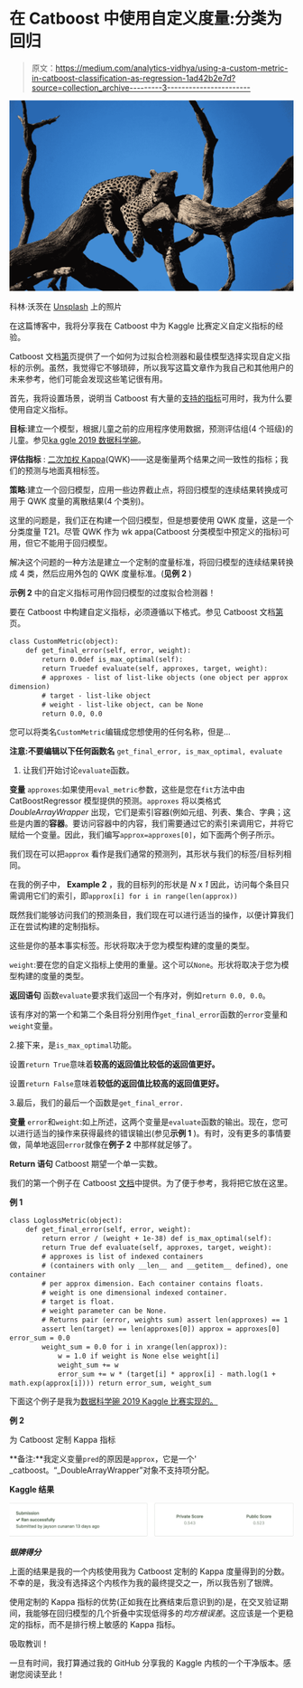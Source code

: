 # 在 Catboost 中使用自定义度量:分类为回归

> 原文：<https://medium.com/analytics-vidhya/using-a-custom-metric-in-catboost-classification-as-regression-1ad42b2e7d?source=collection_archive---------3----------------------->

![](img/5915318e73ad53fe89d1ab5a5d62268b.png)

科林·沃茨在 [Unsplash](https://unsplash.com/s/photos/cat-and-trees?utm_source=unsplash&utm_medium=referral&utm_content=creditCopyText) 上的照片

在这篇博客中，我将分享我在 Catboost 中为 Kaggle 比赛定义自定义指标的经验。

Catboost 文档[第](https://catboost.ai/docs/concepts/python-usages-examples.html#custom-loss-function-eval-metric)页提供了一个如何为过拟合检测器和最佳模型选择实现自定义指标的示例。虽然，我觉得它不够琐碎，所以我写这篇文章作为我自己和其他用户的未来参考，他们可能会发现这些笔记很有用。

首先，我将设置场景，说明当 Catboost 有大量的[支持的指标](https://catboost.ai/docs/references/custom-metric__supported-metrics.html)可用时，我为什么要使用自定义指标。

**目标**:建立一个模型，根据儿童之前的应用程序使用数据，预测评估组(4 个班级)的儿童。参见[ka ggle 2019 数据科学碗](https://www.kaggle.com/c/data-science-bowl-2019)。

**评估指标** : [二次加权 Kappa](https://en.wikipedia.org/wiki/Cohen%27s_kappa)(QWK)——这是衡量两个结果之间一致性的指标；我们的预测与地面真相标签。

**策略**:建立一个回归模型，应用一些边界截止点，将回归模型的连续结果转换成可用于 QWK 度量的离散结果(4 个类别)。

这里的问题是，我们正在构建一个回归模型，但是想要使用 QWK 度量，这是一个分类度量 T21。尽管 QWK 作为 wk appa(Catboost 分类模型中预定义的指标)可用，但它不能用于回归模型。

解决这个问题的一种方法是建立一个定制的度量标准，将回归模型的连续结果转换成 4 类，然后应用外包的 QWK 度量标准。(**见例 2** )

**示例 2** 中的自定义指标可用作回归模型的过度拟合检测器！

要在 Catboost 中构建自定义指标，必须遵循以下格式。参见 Catboost 文档[第](https://catboost.ai/docs/concepts/python-usages-examples.html#custom-loss-function-eval-metric)页。

```
class CustomMetric(object):
    def get_final_error(self, error, weight):
        return 0.0def is_max_optimal(self):
        return Truedef evaluate(self, approxes, target, weight):
        # approxes - list of list-like objects (one object per approx dimension)
        # target - list-like object
        # weight - list-like object, can be None
        return 0.0, 0.0
```

您可以将类名`CustomMetric`编辑成您想使用的任何名称，但是…

**注意:不要编辑以下任何函数名** `get_final_error, is_max_optimal, evaluate`

1.  让我们开始讨论`evaluate`函数。

**变量**
`approxes`:如果使用`eval_metric`参数，这些是您在`fit`方法中由 CatBoostRegressor 模型提供的预测。`approxes` 将以类格式 *DoubleArrayWrapper* 出现，它们是索引容器(例如元组、列表、集合、字典；这些是内置的**容器**。要访问容器中的内容，我们需要通过它的索引来调用它，并将它赋给一个变量。因此，我们编写`approx=approxes[0]`，如下面两个例子所示。

我们现在可以把`approx` 看作是我们通常的预测列，其形状与我们的标签/目标列相同。

在我的例子中， **Example 2** ，我的目标列的形状是 *N* x *1* 因此，访问每个条目只需调用它们的索引，即`approx[i] for i in range(len(approx))`

既然我们能够访问我们的预测条目，我们现在可以进行适当的操作，以便计算我们正在尝试构建的定制指标。

这些是你的基本事实标签。形状将取决于您为模型构建的度量的类型。

`weight`:要在您的自定义指标上使用的重量。这个可以`None`。形状将取决于您为模型构建的度量的类型。

**返回语句** 函数`evaluate`要求我们返回一个有序对，例如`return 0.0, 0.0`。

该有序对的第一个和第二个条目将分别用作`get_final_error`函数的`error`变量和`weight`变量。

2.接下来，是`is_max_optimal`功能。

设置`return True`意味着**较高的返回值比较低的返回值更好。**

设置`return False`意味着**较低的返回值比较高的返回值更好。**

3.最后，我们的最后一个函数是`get_final_error.`

**变量**
`error`和`weight`:如上所述，这两个变量是`evaluate`函数的输出。现在，您可以进行适当的操作来获得最终的错误输出(参见**示例 1** )。有时，没有更多的事情要做，简单地返回`error`就像在**例子 2** 中那样就足够了。

**Return 语句** Catboost 期望一个单一实数。

我们的第一个例子在 Catboost [文档](https://catboost.ai/docs/concepts/python-usages-examples.html#custom-loss-function-eval-metric)中提供。为了便于参考，我将把它放在这里。

**例 1**

```
class LoglossMetric(object):
    def get_final_error(self, error, weight):
        return error / (weight + 1e-38) def is_max_optimal(self):
        return True def evaluate(self, approxes, target, weight):
        # approxes is list of indexed containers
        # (containers with only __len__ and __getitem__ defined), one container
        # per approx dimension. Each container contains floats.
        # weight is one dimensional indexed container.
        # target is float.   
        # weight parameter can be None.
        # Returns pair (error, weights sum) assert len(approxes) == 1
        assert len(target) == len(approxes[0]) approx = approxes[0] error_sum = 0.0
        weight_sum = 0.0 for i in xrange(len(approx)):
            w = 1.0 if weight is None else weight[i]
            weight_sum += w
            error_sum += w * (target[i] * approx[i] - math.log(1 + math.exp(approx[i]))) return error_sum, weight_sum
```

下面这个例子是我为[数据科学碗 2019 Kaggle 比赛实现的。](https://www.kaggle.com/c/data-science-bowl-2019)

**例 2**

为 Catboost 定制 Kappa 指标

**备注:**我定义变量`pred`的原因是`approx`，它是一个' _catboost。“_DoubleArrayWrapper”对象不支持项分配。

**Kaggle 结果**

![](img/00c40ed4d323b8950d27d866ad07f045.png)

***银牌得分***

上面的结果是我的一个内核使用我为 Catboost 定制的 Kappa 度量得到的分数。不幸的是，我没有选择这个内核作为我的最终提交之一，所以我告别了银牌。

使用定制的 Kappa 指标的优势(正如我在比赛结束后意识到的)是，在交叉验证期间，我能够在回归模型的几个折叠中实现低得多的*均方根误差*。这应该是一个更稳定的指标，而不是排行榜上敏感的 Kappa 指标。

吸取教训！

一旦有时间，我打算通过我的 GitHub 分享我的 Kaggle 内核的一个干净版本。感谢您阅读至此！